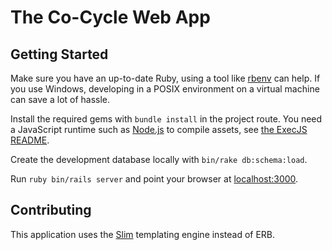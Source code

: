 The Co-Cycle Web App
====================

Getting Started
---------------

Make sure you have an up-to-date Ruby, using a tool like [rbenv](https://github.com/sstephenson/rbenv/) can help.  If you use Windows, developing in a POSIX environment on a virtual machine can save a lot of hassle.

Install the required gems with `bundle install` in the project route.  You need a JavaScript runtime such as [Node.js](http://nodejs.org) to compile assets, see [the ExecJS README](https://github.com/sstephenson/execjs#readme).

Create the development database locally with `bin/rake db:schema:load`.

Run `ruby bin/rails server` and point your browser at [localhost:3000](http://localhost:3000).

Contributing
------------

This application uses the [Slim](http://slim-lang.com) templating engine instead of ERB.
